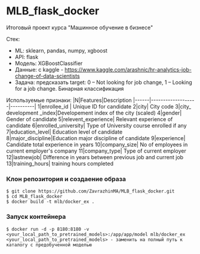 # MLB_flask_docker
Итоговый проект курса "Машинное обучение в бизнесе"

Стек:
* ML: sklearn, pandas, numpy, xgboost
* API: flask
* Модель: XGBoostClassifier
* Данные: с kaggle - https://www.kaggle.com/arashnic/hr-analytics-job-change-of-data-scientists
* Задача: предсказать target: 0 – Not looking for job change, 1 – Looking for a job change. Бинарная классификация

Используемые признаки:
|N|Features|Description
|------|-------------------|----------|
1|enrollee_id | Unique ID for candidate
2|city| City code
3|city_ development _index|Developement index of the city (scaled)
4|gender| Gender of candidate
5|relevent_experience| Relevant experience of candidate
6|enrolled_university| Type of University course enrolled if any
7|education_level| Education level of candidate
8|major_discipline|Education major discipline of candidate
9|experience| Candidate total experience in years
10|company_size| No of employees in current employer's company
11|company_type| Type of current employer
12|lastnewjob| Difference in years between previous job and current job
13|training_hours| training hours completed

### Клон репозитория и создаение образа
```
$ git clone https://github.com/ZavrazhinMA/MLB_flask_docker.git
$ cd MLB_flask_docker
$ docker build -t mlb/docker_ex .
```
### Запуск контейнера

```
$ docker run -d -p 8180:8180 -v <your_local_path_to_pretrained_models>:/app/app/model mlb/docker_ex 
<your_local_path_to_pretrained_models> - заменить на полный путь к каталогу c предобученной моделью

